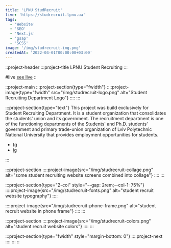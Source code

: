 ```yaml
---
title: 'LPNU StudRecruit'
live: 'https://studrecruit.lpnu.ua'
tags:
  - 'Website'
  - 'SEO'
  - 'Next.js'
  - 'gsap'
  - 'SCSS'
image: '/img/studrecruit-img.png'
createdAt: '2022-04-01T00:00:00+03:00'
---
```


::project-header
:::project-title
LPNU Student Recruiting
:::

#live
[see live](https://studrecruit.lpnu.ua)
::

::project-main
:::project-section{type="fwidth"}
::::project-image{type="fwidth" src="/img/studrecruit-logo.png" alt="Student Recruiting Department Logo"}
::::
:::

:::project-section{type="text"}
This project was build exclusively for Student Recruiting Department. It is a student organization that consolidates the students' union and its government. The recruitment department is one of the functioning departments of the Students' and Ph.D. students' government and primary trade-union organization of Lviv Polytechnic National University that provides employment opportunities for students.

- [tg](https://t.me/recruiting_nulp)
- [ig](https://www.instagram.com/recruiting.nulp/)

:::

:::project-section
::::project-image{src="/img/studrecruit-collage.png" alt="some student recruiting website screens combined into collage"}
::::
:::

:::project-section{type="2-col" style="--gap: 2rem;--col-1: 75%"}
::::project-image{src="/img/studrecruit-fonts.png" alt="student recruit website typography"}
::::

::::project-image{src="/img/studrecruit-phone-frame.png" alt="student recruit website in phone frame"}
::::
:::

:::project-section
::::project-image{src="/img/studrecruit-colors.png" alt="student recruit website colors"}
::::
:::

:::project-section{type="fwidth" style="margin-bottom: 0"}
::::project-next
::::
:::
::
